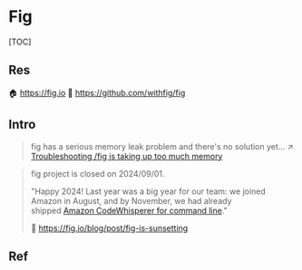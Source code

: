 # Fig

[TOC]



## Res
🏠 https://fig.io
🚧 https://github.com/withfig/fig



## Intro
> fig has a serious memory leak problem and there's no solution yet... 
> ↗ [Troubleshooting /fig is taking up too much memory](../../Troubleshooting.md#fig%20is%20taking%20up%20too%20much%20memory)

> fig project is closed on 2024/09/01. 
> 
> "Happy 2024! Last year was a big year for our team: we joined Amazon in August, and by November, we had already shipped [Amazon CodeWhisperer for command line](https://docs.aws.amazon.com/codewhisperer/latest/userguide/command-line-getting-started-installing.html)."
> 
> 🔗 https://fig.io/blog/post/fig-is-sunsetting



## Ref

